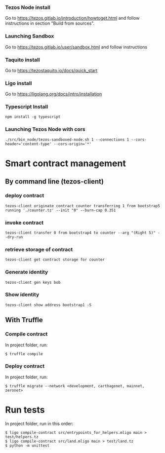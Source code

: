 
### Tezos Node install

Go to https://tezos.gitlab.io/introduction/howtoget.html and follow instructions in section "Build from sources".

### Launching Sandbox

Go to https://tezos.gitlab.io/user/sandbox.html and follow instructions

### Taquito install

Go to https://tezostaquito.io/docs/quick_start

### Ligo install

Go to https://ligolang.org/docs/intro/installation


### Typescript Install

```
npm install -g typescript
```

### Launching Tezos Node with cors

```
./src/bin_node/tezos-sandboxed-node.sh 1 --connections 1 --cors-header='content-type' --cors-origin='*'
```

# Smart contract management

## By command line (tezos-client)

### deploy contract 

```
tezos-client originate contract counter transferring 1 from bootstrap5 running './counter.tz' --init "0" --burn-cap 0.351
```

### invoke contract 

```
tezos-client transfer 0 from bootstrap4 to counter --arg "(Right 5)" --dry-run
```


### retrieve storage of contract 

```
tezos-client get contract storage for counter
```

### Generate identity
```
tezos-client gen keys bob
```

### Show identity
```
tezos-client show address bootstrap1 -S
```

## With Truffle

### Compile contract 
In project folder, run:
```
$ truffle compile
```

### Deploy contract 
In project folder, run:
```
$ truffle migrate --network <development, carthagenet, mainnet, zeronet>
```

# Run tests
In project folder, run in this order: 
```
$ ligo compile-contract src/entrypoints_for_helpers.mligo main > test/helpers.tz 
$ ligo compile-contract src/land.mligo main > test/land.tz 
$ python -m unittest
```
